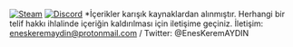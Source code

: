 [![Steam](https://img.shields.io/badge/donate-steam-blue?logo=Steam&style=flat-square)](https://steamcommunity.com/tradeoffer/new/?partner=434566573&token=g789u6Uv)
[![Discord](https://discord.com/api/guilds/817779288296128512/widget.png)](https://discord.gg/fJGtmKbuQB)
*İçerikler karışık kaynaklardan alınmıştır.
Herhangi bir telif hakkı ihlalinde içeriğin kaldırılması için iletişime geçiniz. İletişim: eneskeremaydin@protonmail.com / Twitter: @EnesKeremAYDIN
